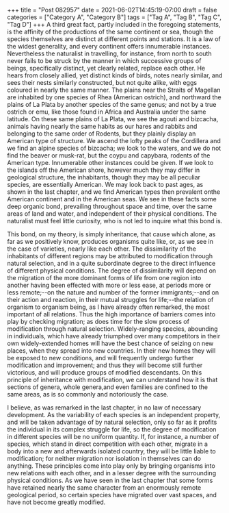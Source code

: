 +++
title = "Post 082957"
date = 2021-06-02T14:45:19-07:00
draft = false
categories = ["Category A", "Category B"]
tags = ["Tag A", "Tag B", "Tag C", "Tag D"]
+++
A third great fact, partly included in the foregoing statements, is the affinity of the productions of the same continent or sea, though the species themselves are distinct at different points and stations. It is a law of the widest generality, and every continent offers innumerable instances. Nevertheless the naturalist in travelling, for instance, from north to south never fails to be struck by the manner in which successive groups of beings, specifically distinct, yet clearly related, replace each other. He hears from closely allied, yet distinct kinds of birds, notes nearly similar, and sees their nests similarly constructed, but not quite alike, with eggs coloured in nearly the same manner. The plains near the Straits of Magellan are inhabited by one species of Rhea (American ostrich), and northward the plains of La Plata by another species of the same genus; and not by a true ostrich or emu, like those found in Africa and Australia under the same latitude. On these same plains of La Plata, we see the agouti and bizcacha, animals having nearly the same habits as our hares and rabbits and belonging to the same order of Rodents, but they plainly display an American type of structure. We ascend the lofty peaks of the Cordillera and we find an alpine species of bizcacha; we look to the waters, and we do not find the beaver or musk-rat, but the coypu and capybara, rodents of the American type. Innumerable other instances could be given. If we look to the islands off the American shore, however much they may differ in geological structure, the inhabitants, though they may be all peculiar species, are essentially American. We may look back to past ages, as shown in the last chapter, and we find American types then prevalent onthe American continent and in the American seas. We see in these facts some deep organic bond, prevailing throughout space and time, over the same areas of land and water, and independent of their physical conditions. The naturalist must feel little curiosity, who is not led to inquire what this bond is.

This bond, on my theory, is simply inheritance, that cause which alone, as far as we positively know, produces organisms quite like, or, as we see in the case of varieties, nearly like each other. The dissimilarity of the inhabitants of different regions may be attributed to modification through natural selection, and in a quite subordinate degree to the direct influence of different physical conditions. The degree of dissimilarity will depend on the migration of the more dominant forms of life from one region into another having been effected with more or less ease, at periods more or less remote;--on the nature and number of the former immigrants;--and on their action and reaction, in their mutual struggles for life;--the relation of organism to organism being, as I have already often remarked, the most important of all relations. Thus the high importance of barriers comes into play by checking migration; as does time for the slow process of modification through natural selection. Widely-ranging species, abounding in individuals, which have already triumphed over many competitors in their own widely-extended homes will have the best chance of seizing on new places, when they spread into new countries. In their new homes they will be exposed to new conditions, and will frequently undergo further modification and improvement; and thus they will become still further victorious, and will produce groups of modified descendants. On this principle of inheritance with modification, we can understand how it is that sections of genera, whole genera,and even families are confined to the same areas, as is so commonly and notoriously the case.

I believe, as was remarked in the last chapter, in no law of necessary development. As the variability of each species is an independent property, and will be taken advantage of by natural selection, only so far as it profits the individual in its complex struggle for life, so the degree of modification in different species will be no uniform quantity. If, for instance, a number of species, which stand in direct competition with each other, migrate in a body into a new and afterwards isolated country, they will be little liable to modification; for neither migration nor isolation in themselves can do anything. These principles come into play only by bringing organisms into new relations with each other, and in a lesser degree with the surrounding physical conditions. As we have seen in the last chapter that some forms have retained nearly the same character from an enormously remote geological period, so certain species have migrated over vast spaces, and have not become greatly modified.
